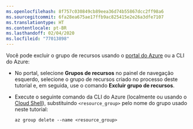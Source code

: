 ```yaml
---
ms.openlocfilehash: 8f757c030849cb89eea36d74b55867dcc2ff98a6
ms.sourcegitcommit: 6fa28ea675ae17ffb9ac825415e2e26a3dfe7107
ms.translationtype: HT
ms.contentlocale: pt-BR
ms.lasthandoff: 02/04/2020
ms.locfileid: "77013898"
---
```

Você pode excluir o grupo de recursos usando o [portal do Azure](https://portal.azure.com) ou a CLI do Azure:

- No portal, selecione **Grupos de recursos** no painel de navegação esquerdo, selecione o grupo de recursos criado no processo deste tutorial e, em seguida, use o comando **Excluir grupo de recursos**.

- Execute o seguinte comando da CLI do Azure (localmente ou usando o [Cloud Shell](/azure/cloud-shell/overview)), substituindo `<resource_group>` pelo nome do grupo usado neste tutorial:

    ```azurecli
    az group delete --name <resource_group>
    ```
